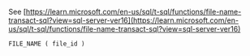 See [https://learn.microsoft.com/en-us/sql/t-sql/functions/file-name-transact-sql?view=sql-server-ver16](https://learn.microsoft.com/en-us/sql/t-sql/functions/file-name-transact-sql?view=sql-server-ver16)
```
FILE_NAME ( file_id )
```
